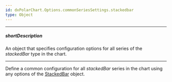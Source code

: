 ```yaml
---
id: dxPolarChart.Options.commonSeriesSettings.stackedbar
type: Object
---
```

---
##### shortDescription
An object that specifies configuration options for all series of the _stackedBar_ type in the chart.

---
Define a common configuration for all _stackedBar_ series in the chart using any options of the [StackedBar](/api-reference/20%20Data%20Visualization%20Widgets/dxPolarChart/5%20Series%20Types/StackedBarSeries '/Documentation/ApiReference/UI_Components/dxPolarChart/Series_Types/stackedBarSeries/') object.